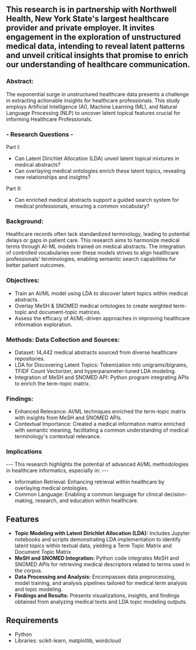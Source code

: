 
## This research is in partnership with Northwell Health, New York State's largest healthcare provider and private employer. It invites engagement in the exploration of unstructured medical data, intending to reveal latent patterns and unveil critical insights that promise to enrich our understanding of healthcare communication.

### Abstract:
The exponential surge in unstructured healthcare data presents a challenge in extracting actionable insights for healthcare professionals. This study employs Artificial Intelligence (AI), Machine Learning (ML), and Natural Language Processing (NLP) to uncover latent topical features crucial for informing Healthcare Professionals.

### - Research Questions - 
Part I:
* Can Latent Dirichlet Allocation (LDA) unveil latent topical mixtures in medical abstracts?
* Can overlaying medical ontologies enrich these latent topics, revealing new relationships and insights?

Part II:
* Can enriched medical abstracts support a guided search system for medical professionals, ensuring a common vocabulary?

### Background:
Healthcare records often lack standardized terminology, leading to potential delays or gaps in patient care. This research aims to harmonize medical terms through AI-ML models trained on medical abstracts. The integration of controlled vocabularies over these models strives to align healthcare professionals' terminologies, enabling semantic search capabilities for better patient outcomes.

### Objectives:
* Train an AI/ML model using LDA to discover latent topics within medical abstracts.
* Overlay MeSH & SNOMED medical ontologies to create weighted term-topic and document-topic matrices.
* Assess the efficacy of AI/ML-driven approaches in improving healthcare information exploration.

### Methods: Data Collection and Sources: 
* Dataset: 14,442 medical abstracts sourced from diverse healthcare repositories.
* LDA for Discovering Latent Topics: Tokenization into unigrams/bigrams, TFIDF Count Vectorizer, and hyperparameter-tuned LDA modeling.
* Integration of MeSH and SNOMED API: Python program integrating APIs to enrich the term-topic matrix.

### Findings: 
* Enhanced Relevance: AI/ML techniques enriched the term-topic matrix with insights from MeSH and SNOMED APIs.
* Contextual Importance: Created a medical information matrix enriched with semantic meaning, facilitating a common understanding of medical terminology's contextual relevance.

### Implications
--- This research highlights the potential of advanced AI/ML methodologies in healthcare informatics, especially in: ---
* Information Retrieval: Enhancing retrieval within healthcare by overlaying medical ontologies.
* Common Language: Enabling a common language for clinical decision-making, research, and education within healthcare.


## Features

- **Topic Modeling with Latent Dirichlet Allocation (LDA):** Includes Jupyter notebooks and scripts demonstrating LDA implementation to identify latent topics within textual data, yielding a Term Topic Matrix and Document Topic Matrix
- **MeSH and SNOMED Integration:** Python code integrates MeSH and SNOMED APIs for retrieving medical descriptors related to terms used in the corpus.
- **Data Processing and Analysis:** Encompasses data preprocessing, model training, and analysis pipelines tailored for medical term analysis and topic modeling.
- **Findings and Results:** Presents visualizations, insights, and findings obtained from analyzing medical texts and LDA topic modeling outputs.

## Requirements

- Python 
- Libraries: scikit-learn, matplotlib, wordcloud

